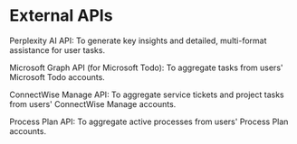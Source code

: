 # External APIs
Perplexity AI API: To generate key insights and detailed, multi-format assistance for user tasks.

Microsoft Graph API (for Microsoft Todo): To aggregate tasks from users' Microsoft Todo accounts.

ConnectWise Manage API: To aggregate service tickets and project tasks from users' ConnectWise Manage accounts.

Process Plan API: To aggregate active processes from users' Process Plan accounts.

